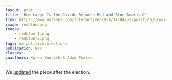 ```yaml
---
layout: post
title: 'How Large Is the Divide Between Red and Blue America?'
link: https://www.nytimes.com/interactive/2016/11/04/us/politics/growing-divide-between-red-and-blue-america.html
image: redblue.png
images:
    - redblue-1.png
    - redblue-2.png
tags: us,politics,elections
publication: NYT
classes:
coauthors: Karen Yourish & Adam Pearce
---
```


We [updated](https://www.nytimes.com/interactive/2016/11/10/us/politics/red-blue-divide-grew-stronger-in-2016.html) the piece after the election.
